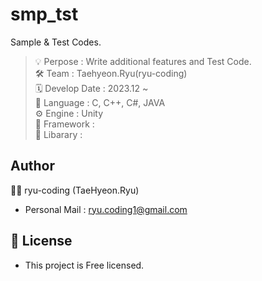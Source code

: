 # smp_tst
Sample &amp; Test Codes.

> 💡 Perpose : Write additional features and Test Code. <br/>
> 🛠 Team : Taehyeon.Ryu(ryu-coding) <br/>
> 🗓 Develop Date : 2023.12 ~ <br/>
> 📢 Language : C, C++, C#, JAVA <br/>
> ⚙ Engine : Unity <br/>
> 🔧 Framework : <br/>
> 🔨 Libarary :  <br/>

## Author

🙋‍♂️ ryu-coding (TaeHyeon.Ryu)

- Personal Mail : ryu.coding1@gmail.com

## 📝 License
* This project is Free licensed.
